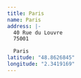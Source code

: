 ```yaml
---
title: Paris
name: Paris
address: |-
  40 Rue du Louvre
  75001 

  Paris
latitude: "48.8626845"
longitude: "2.3419169"
---
```

